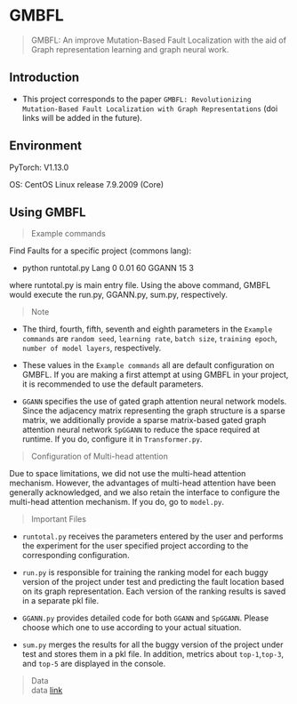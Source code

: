 # GMBFL
> GMBFL: An improve Mutation-Based Fault Localization with the aid of Graph representation learning and graph neural work.

## Introduction
* This project corresponds to the paper `GMBFL: Revolutionizing Mutation-Based Fault Localization with Graph Representations` (doi links will be added in the future).


## Environment
PyTorch: V1.13.0  

OS: CentOS Linux release 7.9.2009 (Core)  


## Using GMBFL
> Example commands  

Find Faults for a specific project (commons lang):  

* python runtotal.py Lang 0 0.01 60 GGANN 15 3  

where runtotal.py is main entry file. Using the above command, GMBFL would execute the run.py, GGANN.py, sum.py, respectively.    


> Note  

* The third, fourth, fifth, seventh and eighth parameters in the `Example commands` are `random seed`, `learning rate`, `batch size`, `training epoch`, `number of model layers`, respectively.  

* These values in the `Example commands` all are default configuration on GMBFL. If you are making a first attempt at using GMBFL in your project, it is recommended to use the default parameters.  

* `GGANN` specifies the use of gated graph attention neural network models. Since the adjacency matrix representing the graph structure is a sparse matrix, we additionally provide a sparse matrix-based gated graph attention neural network `SpGGANN` to reduce the space required at runtime. If you do, configure it in `Transformer.py`.  

    
>  Configuration of Multi-head attention  

Due to space limitations, we did not use the multi-head attention mechanism. However, the advantages of multi-head attention have been generally acknowledged, and we also retain the interface to configure the multi-head attention mechanism. If you do, go to `model.py`.  

> Important Files  

* `runtotal.py` receives the parameters entered by the user and performs the experiment for the user specified project according to the corresponding configuration.

* `run.py` is responsible for training the ranking model for each buggy version of the project under test and predicting the fault location based on its graph representation. Each version of the ranking results is saved in a separate pkl file.

* `GGANN.py` provides detailed code for both `GGANN` and `SpGGANN`.  Please choose which one to use according to your actual situation.

* `sum.py` merges the results for all the buggy version of the project under test and  stores them in a pkl file.
 In addition, metrics about `top-1`,`top-3`, and `top-5` are displayed in the console.  

> Data  
data [link](https://www.aliyundrive.com/s/zh7dgQqAsbn "GMBFL-data-pkl and password:`3dz5`") 

